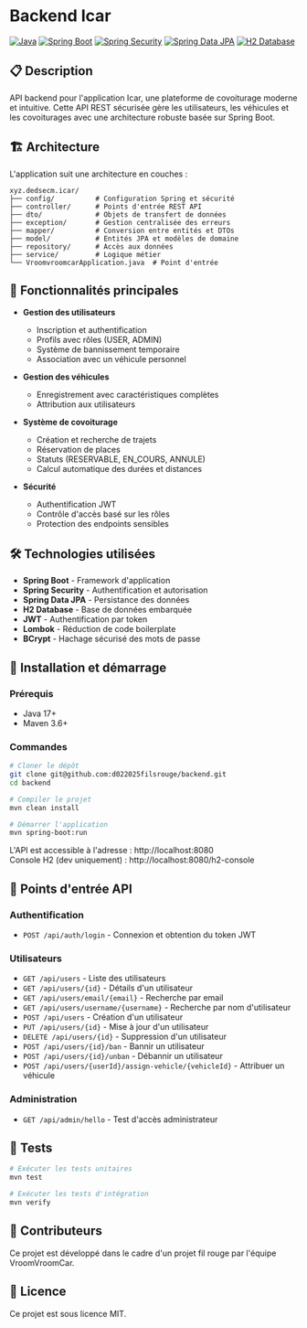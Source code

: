 # Backend Icar

[![Java](https://img.shields.io/badge/Java-21-007396?logo=java&logoColor=white)](https://www.java.com/)
[![Spring Boot](https://img.shields.io/badge/Spring_Boot-3.5-0DB33F?logo=spring-boot&logoColor=white)](https://spring.io/projects/spring-boot)
[![Spring Security](https://img.shields.io/badge/Spring_Security-JWT-6DB33F?logo=spring-security&logoColor=white)](https://spring.io/projects/spring-security)
[![Spring Data JPA](https://img.shields.io/badge/Spring_Data-JPA-6DB33F?logo=spring&logoColor=white)](https://spring.io/projects/spring-data-jpa)
[![H2 Database](https://img.shields.io/badge/H2-Database-0000FF?logo=h2-database&logoColor=white)](https://www.h2database.com/)

## 📋 Description

API backend pour l'application Icar, une plateforme de covoiturage moderne et intuitive. Cette API REST sécurisée gère les utilisateurs, les véhicules et les covoiturages avec une architecture robuste basée sur Spring Boot.

## 🏗️ Architecture

L'application suit une architecture en couches :

```
xyz.dedsecm.icar/
├── config/          # Configuration Spring et sécurité
├── controller/      # Points d'entrée REST API
├── dto/             # Objets de transfert de données
├── exception/       # Gestion centralisée des erreurs
├── mapper/          # Conversion entre entités et DTOs
├── model/           # Entités JPA et modèles de domaine
├── repository/      # Accès aux données
├── service/         # Logique métier
└── VroomvroomcarApplication.java  # Point d'entrée
```

## 🔑 Fonctionnalités principales

- **Gestion des utilisateurs**
    - Inscription et authentification
    - Profils avec rôles (USER, ADMIN)
    - Système de bannissement temporaire
    - Association avec un véhicule personnel

- **Gestion des véhicules**
    - Enregistrement avec caractéristiques complètes
    - Attribution aux utilisateurs

- **Système de covoiturage**
    - Création et recherche de trajets
    - Réservation de places
    - Statuts (RESERVABLE, EN_COURS, ANNULE)
    - Calcul automatique des durées et distances

- **Sécurité**
    - Authentification JWT
    - Contrôle d'accès basé sur les rôles
    - Protection des endpoints sensibles

## 🛠️ Technologies utilisées

- **Spring Boot** - Framework d'application
- **Spring Security** - Authentification et autorisation
- **Spring Data JPA** - Persistance des données
- **H2 Database** - Base de données embarquée
- **JWT** - Authentification par token
- **Lombok** - Réduction de code boilerplate
- **BCrypt** - Hachage sécurisé des mots de passe

## 🚀 Installation et démarrage

### Prérequis
- Java 17+
- Maven 3.6+

### Commandes

```bash
# Cloner le dépôt
git clone git@github.com:d022025filsrouge/backend.git
cd backend

# Compiler le projet
mvn clean install

# Démarrer l'application
mvn spring-boot:run
```

L'API est accessible à l'adresse : http://localhost:8080  
Console H2 (dev uniquement) : http://localhost:8080/h2-console

## 📡 Points d'entrée API

### Authentification
- `POST /api/auth/login` - Connexion et obtention du token JWT

### Utilisateurs
- `GET /api/users` - Liste des utilisateurs
- `GET /api/users/{id}` - Détails d'un utilisateur
- `GET /api/users/email/{email}` - Recherche par email
- `GET /api/users/username/{username}` - Recherche par nom d'utilisateur
- `POST /api/users` - Création d'un utilisateur
- `PUT /api/users/{id}` - Mise à jour d'un utilisateur
- `DELETE /api/users/{id}` - Suppression d'un utilisateur
- `POST /api/users/{id}/ban` - Bannir un utilisateur
- `POST /api/users/{id}/unban` - Débannir un utilisateur
- `POST /api/users/{userId}/assign-vehicle/{vehicleId}` - Attribuer un véhicule

### Administration
- `GET /api/admin/hello` - Test d'accès administrateur

## 🧪 Tests

```bash
# Exécuter les tests unitaires
mvn test

# Exécuter les tests d'intégration
mvn verify
```

## 👥 Contributeurs

Ce projet est développé dans le cadre d'un projet fil rouge par l'équipe VroomVroomCar.

## 📄 Licence

Ce projet est sous licence MIT.